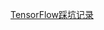 <meta http-equiv="Content-Type" content="text/html; charset=utf-8">

<a href="./TensorFlow踩坑记录.md">TensorFlow踩坑记录</a>

